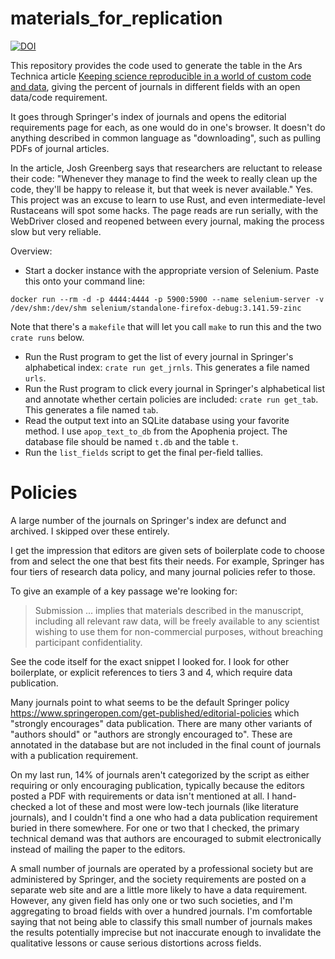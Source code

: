 # materials_for_replication

[![DOI](https://zenodo.org/badge/412662986.svg)](https://zenodo.org/badge/latestdoi/412662986)



This repository provides the code used to generate the table in the Ars Technica article
[Keeping science reproducible in a world of custom code and
data](https://arstechnica.com/science/2021/11/keeping-science-reproducible-in-a-world-of-custom-code-and-data/), giving the percent of journals in different fields with an open data/code requirement.

It goes through Springer's index of journals and opens the editorial requirements page for each, as one would do in one's browser.  It doesn't do anything described in common language as "downloading", such as pulling PDFs of journal articles.

In the article, Josh Greenberg says that researchers are reluctant to release their code:
"Whenever they manage to find the week to really clean up the code, they'll be happy to release it, but that week is never available."
Yes. This project was an excuse to learn to use Rust, and even intermediate-level Rustaceans will spot some hacks.
The page reads are run serially, with the WebDriver closed and reopened between every
journal, making the process slow but very reliable.

Overview:

* Start a docker instance with the appropriate version of Selenium. Paste this onto your command line:
  
```
docker run --rm -d -p 4444:4444 -p 5900:5900 --name selenium-server -v /dev/shm:/dev/shm selenium/standalone-firefox-debug:3.141.59-zinc
```
Note that there's a `makefile` that will let you call `make` to run this and the two `crate runs` below.
* Run the Rust program to get the list of every journal in Springer's alphabetical index:
  `crate run get_jrnls`. This generates a file named `urls`.
* Run the Rust program to click every journal in Springer's alphabetical list and annotate whether
  certain policies are included: `crate run get_tab`. This generates a file named `tab`.
* Read the output text into an SQLite database using your favorite method. I use `apop_text_to_db` from the Apophenia project. The database file should be named `t.db` and the table `t`.
* Run the `list_fields` script to get the final per-field tallies.

Policies
======

A large number of the journals on Springer's index are defunct and archived.
I skipped over these entirely.

I get the impression that editors are given sets of boilerplate code to choose from and select the one that best fits their needs.
For example, Springer has four tiers of research data policy, and many journal policies refer to those.

To give an example of a key passage we're looking for:

> Submission ...  implies that materials described in the manuscript, including all relevant raw data, will be freely available to any scientist wishing to use them for non-commercial purposes, without breaching participant confidentiality.

See the code itself for the exact snippet I looked for. I look for other boilerplate, or explicit references to tiers 3 and 4, which require data publication.

Many journals point to what seems to be the default Springer policy
https://www.springeropen.com/get-published/editorial-policies
which "strongly encourages" data publication.
There are many other variants of "authors should" or "authors are strongly
encouraged to". These are annotated in the database but are not included in the final count of journals
with a publication requirement.

On my last run, 14% of journals aren't categorized by the script as either requiring or only encouraging publication, typically because the editors posted a PDF with requirements or data isn't mentioned at all.
I hand-checked a lot of these and most were low-tech journals (like literature journals), and I couldn't find a one who had a data publication requirement buried in there somewhere.
For one or two that I checked, the primary technical demand was that authors are encouraged to submit electronically instead of mailing the paper to the editors.

A small number of journals are operated by a professional society but are administered by Springer, and the society requirements are posted on a separate web site and are a little more likely to have a data requirement.
However, any given field has only one or two such societies, and I'm aggregating to broad fields with over a hundred journals.
I'm comfortable saying that not being able to classify this small number of journals makes the results potentially imprecise but not inaccurate enough to invalidate the qualitative lessons or cause serious distortions across fields.
